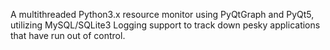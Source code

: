 A multithreaded Python3.x resource monitor using PyQtGraph and PyQt5, utilizing MySQL/SQLite3 Logging support to track down pesky applications that have run out of control.
